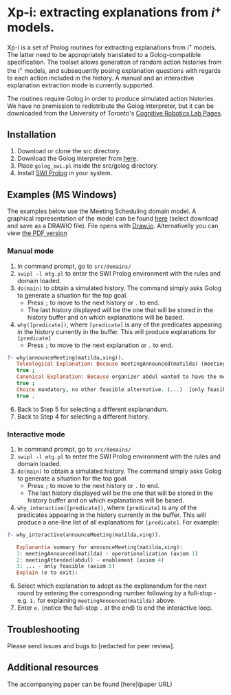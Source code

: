 # Xp-i: extracting explanations from $i^+$ models.

Xp-i is a set of Prolog routines for extracting explanations from $i^+$ models. The latter need to be appropriately translated to a Golog-compatible specification. The toolset allows generation of random action histories from the $i^+$ models, and subsequently posing explanation questions with regards to each action included in the history. A manual and an interactive explanation extraction mode is currently supported.

The routines require Golog in order to produce simulated action histories. We have no premission to redistribute the Golog interpreter, but it can be downloaded from the University of Toronto's  [Cognitive Robotics Lab Pages](https://www.cs.toronto.edu/cogrobo/main/systems/index.html).


## Installation

1. Download or clone the src directory.
2. Download the Golog interpreter from [here](http://www.cs.toronto.edu/cogrobo/Systems/golog_swi.pl).
3. Place `golog_swi.pl` inside the src/golog directory.
4. Install [SWI Prolog](https://www.swi-prolog.org/) in your system.

## Examples (MS Windows)

The examples below use the Meeting Scheduling domain model. A graphical representation of the model can be found [here](https://github.com/anonymous-author-1000/xp-i/blob/main/src/domains/mtg.drawio) (select download and save as a DRAWIO file). File opens with [Draw.io](https://www.drawio.com/). Alternativelly you can view [the PDF version](https://github.com/anonymous-author-1000/xp-i/blob/main/src/domains/mtg.pdf)

### Manual mode

1. In command prompt, go to `src/domains/`
2. `swipl -l mtg.pl` to enter the SWI Prolog environment with the rules and domain loaded.
4. `do(main)` to obtain a simulated history. The command simply asks Golog to generate a situation for the top goal.
    - Press `;` to move to the next history or `.` to end.
    - The last history displayed will be the one that will be stored in the history buffer and on which explanations will be based.
5. `why([predicate])`, where `[predicate]` is any of the predicates appearing in the history currently in the buffer. This will produce explanations for `[predicate]`
    - Press `;` to move to the next explanation or `.` to end.
    
```prolog 
?- why(announceMeeting(matilda,xing)).
   Teleological Explanation: Because meetingAnnounced(matilda) (meetingAnnounced(matilda)) [operationalization (axiom 1)]
   true ;
   Canonical Explanation: Because organizer abdul wanted to have the meeting attended. (meetingAttended(abdul))  [enablement (axiom 4)]
   true ;
   Choice mandatory, no other feasible alternative. (...)  [only feasible (axiom 5)]
   true .
```    
    
6. Back to Step 5 for selecting a different explanandum.
7. Back to Step 4 for selecting a different history.

### Interactive mode
1. In command prompt, go to `src/domains/`
2. `swipl -l mtg.pl` to enter the SWI Prolog environment with the rules and domain loaded.
4. `do(main)` to obtain a simulated history. The command simply asks Golog to generate a situation for the top goal.
    - Press `;` to move to the next history or `.` to end.
    - The last history displayed will be the one that will be stored in the history buffer and on which explanations will be based.
5. `why_interactive([predicate])`, where `[predicate]` is any of the predicates appearing in the history currently in the buffer. This will produce a one-line list of all explanations for `[predicate]`. For example:


```prolog
?- why_interactive(announceMeeting(matilda,xing)).

   Explanantia summary for announceMeeting(matilda,xing):
   1: meetingAnnounced(matilda) - operationalization (axiom 1)
   2: meetingAttended(abdul) - enablement (axiom 4)
   3: ... - only feasible (axiom 5)
   Explain (e to exit):
```
6. Select which explanation to adopt as the explanandum for the next round by entering the corresponding number following by a full-stop - e.g. `1.` for explaining `meetingAnnounced(matilda)` above.
7. Enter `e.` (notice the full-stop `.` at the end) to end the interactive loop.


## Troubleshooting
Please send issues and bugs to [redacted for peer review].

## Additional resources

The accompanying paper can be found [here](paper URL)

